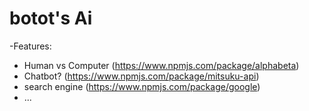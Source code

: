 # botot's Ai
-Features:
* Human vs Computer (https://www.npmjs.com/package/alphabeta)
* Chatbot? (https://www.npmjs.com/package/mitsuku-api)
* search engine (https://www.npmjs.com/package/google)
* ...
